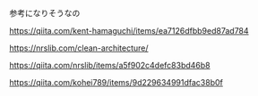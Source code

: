 参考になりそうなの

https://qiita.com/kent-hamaguchi/items/ea7126dfbb9ed87ad784

https://nrslib.com/clean-architecture/

https://qiita.com/nrslib/items/a5f902c4defc83bd46b8

https://qiita.com/kohei789/items/9d229634991dfac38b0f
